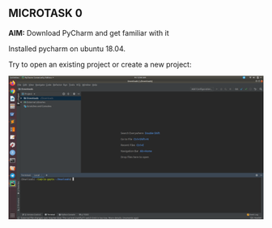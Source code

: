 ## MICROTASK 0

**AIM:** Download PyCharm and get familiar with it 

Installed pycharm on ubuntu 18.04.

Try to open an existing project or create a new project:

![Image description](https://github.com/ria18405/Microtasks/blob/master/Microtask0/pycharmsetup.png)
